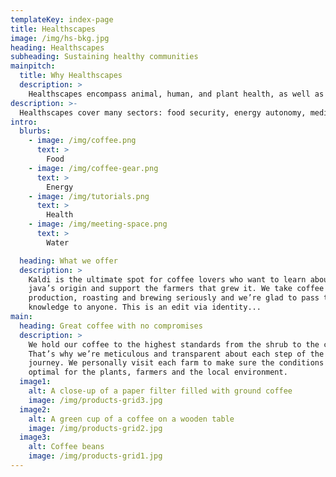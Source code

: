 ```yaml
---
templateKey: index-page
title: Healthscapes
image: /img/hs-bkg.jpg
heading: Healthscapes
subheading: Sustaining healthy communities
mainpitch:
  title: Why Healthscapes
  description: >
    Healthscapes encompass animal, human, and plant health, as well as their drivers such as climate, emerging diseases, ecosystem change, and human activity. These resources are intended to help families and communities build resilience against pandemics, climate change, and natural disasters.
description: >-
  Healthscapes cover many sectors: food security, energy autonomy, medical infrastructure, water quality.
intro:
  blurbs:
    - image: /img/coffee.png
      text: >
        Food
    - image: /img/coffee-gear.png
      text: >
        Energy
    - image: /img/tutorials.png
      text: >
        Health
    - image: /img/meeting-space.png
      text: >
        Water

  heading: What we offer
  description: >
    Kaldi is the ultimate spot for coffee lovers who want to learn about their
    java’s origin and support the farmers that grew it. We take coffee
    production, roasting and brewing seriously and we’re glad to pass that
    knowledge to anyone. This is an edit via identity...
main:
  heading: Great coffee with no compromises
  description: >
    We hold our coffee to the highest standards from the shrub to the cup.
    That’s why we’re meticulous and transparent about each step of the coffee’s
    journey. We personally visit each farm to make sure the conditions are
    optimal for the plants, farmers and the local environment.
  image1:
    alt: A close-up of a paper filter filled with ground coffee
    image: /img/products-grid3.jpg
  image2:
    alt: A green cup of a coffee on a wooden table
    image: /img/products-grid2.jpg
  image3:
    alt: Coffee beans
    image: /img/products-grid1.jpg
---
```


